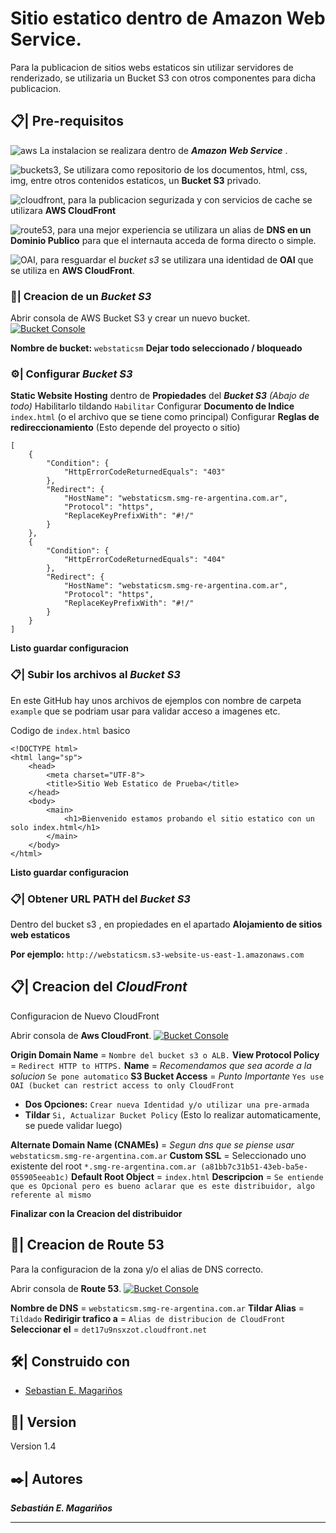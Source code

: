 # Sitio estatico dentro de Amazon Web Service.

Para la publicacion de sitios webs estaticos sin utilizar servidores de renderizado, se utilizaria un Bucket S3 con otros componentes para dicha publicacion.

## 📋| Pre-requisitos 

 ![aws](https://img.shields.io/badge/Cloud-AWS-green?style=flat&logo=amazonaws) La instalacion se realizara dentro de **_Amazon Web Service_** .

![buckets3](https://img.shields.io/badge/Repositorio-BucketS3-red?style=flat&logo=amazons3), Se utilizara como repositorio de los documentos, html, css, img, entre otros contenidos estaticos, un **Bucket S3** privado.

![cloudfront](https://img.shields.io/badge/Distribuidor-CloudFront-blue?style=flat&logo=cloudflare), para la publicacion segurizada y con servicios de cache se utilizara **AWS CloudFront**

![route53](https://img.shields.io/badge/DNS-Route53-yellow?style=flat&logo=amazon), para una mejor experiencia se utilizara un alias de **DNS en un Dominio Publico** para que el internauta acceda de forma directo o simple.

![OAI](https://img.shields.io/badge/Identidad-OAI-cyan?style=flat&logo=GreenSock), para resguardar el _bucket s3_ se utilizara una identidad de **OAI** que se utiliza en **AWS CloudFront**.


### 🚀| Creacion de un _Bucket S3_

Abrir consola de AWS Bucket S3 y crear un nuevo bucket. [![Bucket Console](https://img.shields.io/badge/Url-Bucket_S3_Console-0078D7?logo=Microsoft-edge&logoColor=white)](https://s3.console.aws.amazon.com/s3/home)

**Nombre de bucket:** `webstaticsm` 
**Dejar todo seleccionado / bloqueado**

### ⚙️| Configurar _Bucket S3_

**Static Website Hosting** dentro de **Propiedades** del **_Bucket S3_** _(Abajo de todo)_
Habilitarlo tildando `Habilitar`
Configurar **Documento de Indice** `index.html` (o el archivo que se tiene como principal) 
Configurar **Reglas de redireccionamiento** (Esto depende del proyecto o sitio)
```
[
    {
        "Condition": {
            "HttpErrorCodeReturnedEquals": "403"
        },
        "Redirect": {
            "HostName": "webstaticsm.smg-re-argentina.com.ar",
            "Protocol": "https",
            "ReplaceKeyPrefixWith": "#!/"
        }
    },
    {
        "Condition": {
            "HttpErrorCodeReturnedEquals": "404"
        },
        "Redirect": {
            "HostName": "webstaticsm.smg-re-argentina.com.ar",
            "Protocol": "https",
            "ReplaceKeyPrefixWith": "#!/"
        }
    }
]
```
**Listo guardar configuracion**

### 📋| Subir los archivos al _Bucket S3_

En este GitHub hay unos archivos de ejemplos con nombre de carpeta `example` que se podriam usar para validar acceso a imagenes etc.

Codigo de `index.html` basico

```
<!DOCTYPE html>
<html lang="sp">
    <head>
        <meta charset="UTF-8">
        <title>Sitio Web Estatico de Prueba</title>
    </head>
    <body>
        <main>
            <h1>Bienvenido estamos probando el sitio estatico con un solo index.html</h1>
        </main>
    </body>
</html>
```

**Listo guardar configuracion**

### 📋| Obtener URL PATH del _Bucket S3_

Dentro del bucket s3 , en propiedades en el apartado **Alojamiento de sitios web estaticos**

**Por ejemplo:** `http://webstaticsm.s3-website-us-east-1.amazonaws.com`


## 📋| Creacion del _CloudFront_

Configuracion de Nuevo CloudFront

Abrir consola de **Aws CloudFront**. [![Bucket Console](https://img.shields.io/badge/Url-AWS_CloudFront-0078D7?logo=Microsoft-edge&logoColor=white)](https://console.aws.amazon.com/cloudfront/v3/home)



**Origin Domain Name** = `Nombre del bucket s3 o ALB.`
**View Protocol Policy** = `Redirect HTTP to HTTPS.`
**Name** = _Recomendamos que sea acorde a la solucion_ `Se pone automatico`
**S3 Bucket Access** = _Punto Importante_ `Yes use OAI (bucket can restrict access to only CloudFront`
- **Dos Opciones:** `Crear nueva Identidad y/o utilizar una pre-armada`
- **Tildar** `Si, Actualizar Bucket Policy` (Esto lo realizar automaticamente, se puede validar luego)

**Alternate Domain Name (CNAMEs)** = _Segun dns que se piense usar_ `webstaticsm.smg-re-argentina.com.ar`
**Custom SSL** = Seleccionado uno existente del root `*.smg-re-argentina.com.ar (a81bb7c31b51-43eb-ba5e-055905eeab1c)`
**Default Root Object** = `index.html`
**Descripcion** = `Se entiende que es Opcional pero es bueno aclarar que es este distribuidor, algo referente al mismo`

**Finalizar con la Creacion del distribuidor**

## 📄| Creacion de Route 53

Para la configuracion de la zona y/o el alias de DNS correcto.

Abrir consola de **Route 53**. [![Bucket Console](https://img.shields.io/badge/Url-Route_53_Console-0078D7?logo=Microsoft-edge&logoColor=white)](https://console.aws.amazon.com/route53/home)

**Nombre de DNS** = `webstaticsm.smg-re-argentina.com.ar`
**Tildar Alias** = `Tildado`
**Redirigir trafico a** = `Alias de distribucion de CloudFront`
**Seleccionar el** = `det17u9nsxzot.cloudfront.net`

## 🛠️| Construido con 

* [Sebastian E. Magariños](http://www.linkedin.com/in/smagarinos)

## 📌| Version

Version 1.4

## ✒️| Autores 

_**Sebastián E. Magariños**_

---
